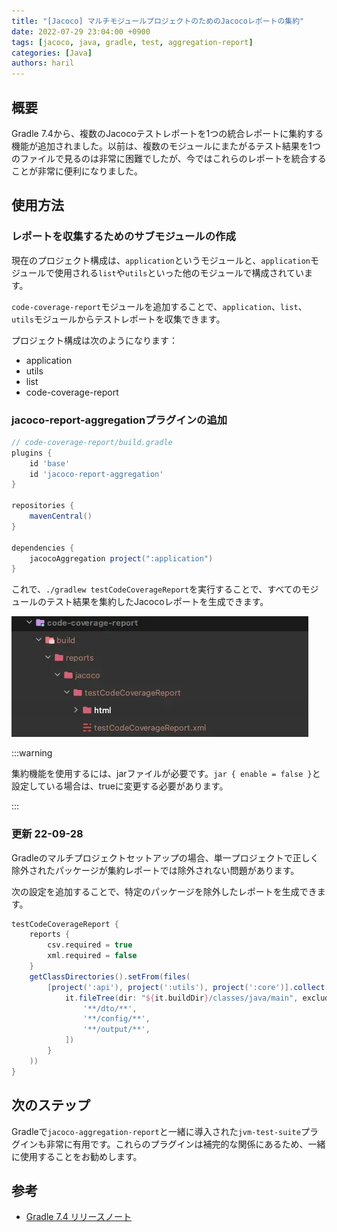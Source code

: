 ```yaml
---
title: "[Jacoco] マルチモジュールプロジェクトのためのJacocoレポートの集約"
date: 2022-07-29 23:04:00 +0900
tags: [jacoco, java, gradle, test, aggregation-report]
categories: [Java]
authors: haril
---
```


## 概要

Gradle 7.4から、複数のJacocoテストレポートを1つの統合レポートに集約する機能が追加されました。以前は、複数のモジュールにまたがるテスト結果を1つのファイルで見るのは非常に困難でしたが、今ではこれらのレポートを統合することが非常に便利になりました。

## 使用方法

### レポートを収集するためのサブモジュールの作成

現在のプロジェクト構成は、`application`というモジュールと、`application`モジュールで使用される`list`や`utils`といった他のモジュールで構成されています。

`code-coverage-report`モジュールを追加することで、`application`、`list`、`utils`モジュールからテストレポートを収集できます。

プロジェクト構成は次のようになります：

- application
- utils
- list
- code-coverage-report

### jacoco-report-aggregationプラグインの追加

```gradle
// code-coverage-report/build.gradle
plugins {
    id 'base'
    id 'jacoco-report-aggregation'
}

repositories {
    mavenCentral()
}

dependencies {
    jacocoAggregation project(":application")
}
```

これで、`./gradlew testCodeCoverageReport`を実行することで、すべてのモジュールのテスト結果を集約したJacocoレポートを生成できます。

![jacoco-directory](./jacoco-aggregation-directory.webp)

:::warning

集約機能を使用するには、jarファイルが必要です。`jar { enable = false }`と設定している場合は、trueに変更する必要があります。

:::

### 更新 22-09-28

Gradleのマルチプロジェクトセットアップの場合、単一プロジェクトで正しく除外されたパッケージが集約レポートでは除外されない問題があります。

次の設定を追加することで、特定のパッケージを除外したレポートを生成できます。

```gradle
testCodeCoverageReport {
    reports {
        csv.required = true
        xml.required = false
    }
    getClassDirectories().setFrom(files(
        [project(':api'), project(':utils'), project(':core')].collect {
            it.fileTree(dir: "${it.buildDir}/classes/java/main", exclude: [
                '**/dto/**',
                '**/config/**',
                '**/output/**',
            ])
        }
    ))
}
```

## 次のステップ

Gradleで`jacoco-aggregation-report`と一緒に導入された`jvm-test-suite`プラグインも非常に有用です。これらのプラグインは補完的な関係にあるため、一緒に使用することをお勧めします。

## 参考

- [Gradle 7.4 リリースノート](https://docs.gradle.org/7.4/release-notes.html)